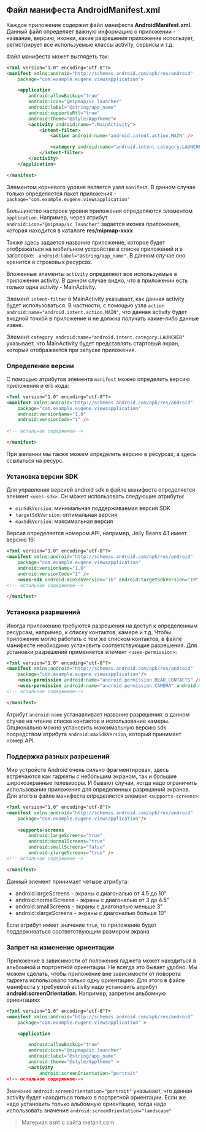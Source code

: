 ## Файл манифеста AndroidManifest.xml

Каждое приложение содержит файл манифеста **AndroidManifest.xml**. Данный файл определяет важную информацию о приложении - название, версию, иконки, какие разрешения приложение использует, регистрирует все используемые классы activity, сервисы и т.д.

Файл манифеста может выглядеть так:

```html
<?xml version="1.0" encoding="utf-8"?>
<manifest xmlns:android="http://schemas.android.com/apk/res/android"
    package="com.example.eugene.viewsapplication">

    <application
        android:allowBackup="true"
        android:icon="@mipmap/ic_launcher"
        android:label="@string/app_name"
        android:supportsRtl="true"
        android:theme="@style/AppTheme">
        <activity android:name=".MainActivity">
            <intent-filter>
                <action android:name="android.intent.action.MAIN" />

                <category android:name="android.intent.category.LAUNCHER" />
            </intent-filter>
        </activity>
    </application>

</manifest>
```

Элементом корневого уровня является узел `manifest`. В данном случае только определяется пакет приложения - `package="com.example.eugene.viewsapplication"`

Большинство настроек уровня приложения определяются элементом `application`. Например, через атрибут `android:icon="@mipmap/ic_launcher"` задается иконка приложения, которая находится в каталоге **res/mipmap-xxxx**

Также здесь задается название приложение, которое будет отображаться на мобильном устройстве в списке приложений и в заголовке: ` android:label="@string/app_name"`. В данном случае оно хранится в строковых ресурсах.

Вложенные элементы `activity` определяют все используемые в приложении activity. В данном случае видно, что в приложении есть только одна activity - MainActivity.

Элемент `intent-filter` в MainActivity указывает, как данная activity будет использоваться. В частности, с помощью узла `action android:name="android.intent.action.MAIN"`, что данная activity будет входной точкой в приложение и не должна получать какие-либо данные извне.

Элемент `category android:name="android.intent.category.LAUNCHER"` указывает, что MainActivity будет представлять стартовый экран, который отображается при запуске приложения.

### Определение версии

С помощью атрибутов элемента `manifest` можно определить версию приложения и его кода:

```html
<?xml version="1.0" encoding="utf-8"?>
<manifest xmlns:android="http://schemas.android.com/apk/res/android"
    package="com.example.eugene.viewsapplication"
    android:versionName="1.0"
    android:versionCode="1" />
    
<!-- остальное содержимое-->

</manifest>
```

При желании мы также можем определить версию в ресурсах, а здесь ссылаться на ресурс.

### Установка версии SDK

Для управления версией android sdk в файле манифеста определяется элемент `<uses-sdk>`. Он может использовать следующие атрибуты:
- `minSdkVersion`: минимальная поддерживаемая версия SDK
- `targetSdkVersion`: оптимальная версия
- `maxSdkVersion`: максимальная версия

Версия определяется номером API, например, Jelly Beans 4.1 имеет версию 16:

```html
<?xml version="1.0" encoding="utf-8"?>
<manifest xmlns:android="http://schemas.android.com/apk/res/android"
    package="com.example.eugene.viewsapplication"
    android:versionName="1.0"
    android:versionCode="1" />
    <uses-sdk android:minSdkVersion="16" android:targetSdkVersion="19" />
<!-- остальное содержимое-->

</manifest>
```

### Установка разрешений

Иногда приложению требуются разрешения на доступ к определенным ресурсам, например, к списку контактов, камере и т.д. Чтобы приложение могло работать с тем же списком контактов, в файле манифесте необходимо установить соответствующие разрешения. Для установки разрешений применяется элемент `<uses-permission>`:

```html
<?xml version="1.0" encoding="utf-8"?>
<manifest xmlns:android="http://schemas.android.com/apk/res/android"
    package="com.example.eugene.viewsapplication"/>
    <uses-permission android:name="android.permission.READ_CONTACTS" />
    <uses-permission android:name="android.permission.CAMERA" android:maxSdkVersion="21" />
<!-- остальное содержимое-->

</manifest>
```

Атрибут `android:name` устанавливает название разрешения: в данном случае на чтение списка контактов и использование камеры. Опционально можно установить максимальную версию sdk посредством атрибута `android:maxSdkVersion`, который принимает номер API.

### Поддержка разных разрешений

Мир устройств Android очень сильно фрагментирован, здесь встречаются как гаджеты с небольшим экраном, так и большие широкоэкранные телевизоры. И бывают случаи, когда надо ограничить использование приложения для определенных разрешений экранов. Для этого в файле манифеста определяется элемент `<supports-screens>`:

```html
<?xml version="1.0" encoding="utf-8"?>
<manifest xmlns:android="http://schemas.android.com/apk/res/android"
    package="com.example.eugene.viewsapplication"/>
    
    <supports-screens
        android:largeScreens="true"
        android:normalScreens="true"
        android:smallScreens="false"
        android:xlargeScreens="true" />
<!-- остальное содержимое-->

</manifest>
```

Данный элемент принимает четыре атрибута:
- android:largeScreens - экраны с диагональю от 4.5 до 10"
- android:normalScreens - экраны с диагональю от 3 до 4.5"
- android:smallScreens - экраны с диагональю меньше 3"
- android:xlargeScreens - экраны с диагональю больше 10"

Если атрибут имеет значение `true`, то приложение будет поддерживаться соответствующим размером экрана

### Запрет на изменение ориентации

Приложение в зависимости от положения гаджета может находиться в альбомной и портретной ориентации. Не всегда это бывает удобно. Мы можем сделать, чтобы приложение вне зависимости от поворота гаджета использовало только одну ориентацию. Для этого в файле манифеста у требуемой activity надо установить атрибут **android:screenOrientation**. Например, запретим альбомную ориентацию:

```html
<?xml version="1.0" encoding="utf-8"?>
<manifest xmlns:android="http://schemas.android.com/apk/res/android"
    package="com.example.eugene.viewsapplication" >

    <application

        android:allowBackup="true"
        android:icon="@mipmap/ic_launcher"
        android:label="@string/app_name"
        android:theme="@style/AppTheme" >
        <activity
            android:screenOrientation="portrait"
<!-- остальное содержимое-->
```

Значение `android:screenOrientation="portrait"` указывает, что данная activity будет находиться только в портретной ориентации. Если же надо установить только альбомную ориентацию, тогда надо использовать значение `android:screenOrientation="landscape"`


> Материал взят с сайта metanit.com
